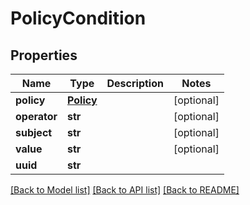# PolicyCondition

## Properties
Name | Type | Description | Notes
------------ | ------------- | ------------- | -------------
**policy** | [**Policy**](Policy.md) |  | [optional] 
**operator** | **str** |  | [optional] 
**subject** | **str** |  | [optional] 
**value** | **str** |  | [optional] 
**uuid** | **str** |  | 

[[Back to Model list]](../README.md#documentation-for-models) [[Back to API list]](../README.md#documentation-for-api-endpoints) [[Back to README]](../README.md)

